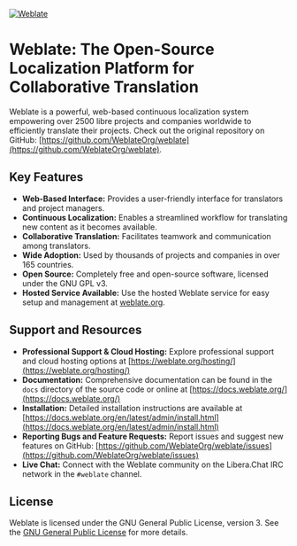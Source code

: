 [![Weblate](https://s.weblate.org/cdn/Logo-Darktext-borders.png)](https://weblate.org/)

# Weblate: The Open-Source Localization Platform for Collaborative Translation

Weblate is a powerful, web-based continuous localization system empowering over 2500 libre projects and companies worldwide to efficiently translate their projects. Check out the original repository on GitHub: [https://github.com/WeblateOrg/weblate](https://github.com/WeblateOrg/weblate).

## Key Features

*   **Web-Based Interface:**  Provides a user-friendly interface for translators and project managers.
*   **Continuous Localization:** Enables a streamlined workflow for translating new content as it becomes available.
*   **Collaborative Translation:** Facilitates teamwork and communication among translators.
*   **Wide Adoption:** Used by thousands of projects and companies in over 165 countries.
*   **Open Source:**  Completely free and open-source software, licensed under the GNU GPL v3.
*   **Hosted Service Available:** Use the hosted Weblate service for easy setup and management at [weblate.org](https://weblate.org/).

## Support and Resources

*   **Professional Support & Cloud Hosting:** Explore professional support and cloud hosting options at [https://weblate.org/hosting/](https://weblate.org/hosting/)
*   **Documentation:** Comprehensive documentation can be found in the `docs` directory of the source code or online at [https://docs.weblate.org/](https://docs.weblate.org/)
*   **Installation:**  Detailed installation instructions are available at [https://docs.weblate.org/en/latest/admin/install.html](https://docs.weblate.org/en/latest/admin/install.html)
*   **Reporting Bugs and Feature Requests:**  Report issues and suggest new features on GitHub: [https://github.com/WeblateOrg/weblate/issues](https://github.com/WeblateOrg/weblate/issues)
*   **Live Chat:** Connect with the Weblate community on the Libera.Chat IRC network in the `#weblate` channel.

## License

Weblate is licensed under the GNU General Public License, version 3. See the [GNU General Public License](https://www.gnu.org/licenses/gpl-3.0.html) for more details.